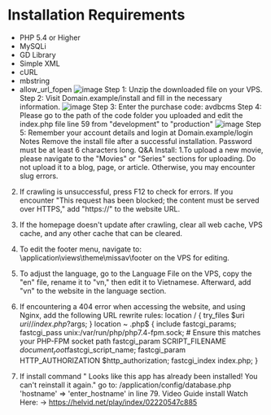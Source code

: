 # Installation Requirements

- PHP 5.4 or Higher
- MySQLi
- GD Library
- Simple XML
- cURL
- mbstring
- allow_url_fopen
![image](https://github.com/AVDBapi/avdbcms/assets/165064610/beac9d90-44e0-427f-860a-079388b51f3e)
Step 1: Unzip the downloaded file on your VPS.
Step 2: Visit Domain.example/install and fill in the necessary information.
![image](https://github.com/AVDBapi/avdbcms/assets/165064610/7b766c2f-fcda-44c6-921f-bd300b7733fe)
Step 3: Enter the purchase code: avdbcms
Step 4: Please go to the path of the code folder you uploaded and edit the index.php file line 59 from "development" to "production"
![image](https://github.com/AVDBapi/avdbcms/assets/165064610/3c7cdbf7-2213-47bf-9f1d-112dc3928e91)
Step 5: Remember your account details and login at Domain.example/login
Notes
Remove the install file after a successful installation.
Password must be at least 6 characters long.
Q&A Install: 
1.To upload a new movie, please navigate to the "Movies" or "Series" sections for uploading. Do not upload it to a blog, page, or article. Otherwise, you may encounter slug errors.

2. If crawling is unsuccessful, press F12 to check for errors. If you encounter "This request has been blocked; the content must be served over HTTPS," add "https://" to the website URL.

3. If the homepage doesn't update after crawling, clear all web cache, VPS cache, and any other cache that can be cleared.

4. To edit the footer menu, navigate to: \application\views\theme\missav\footer on the VPS for editing.

5. To adjust the language, go to the Language File on the VPS, copy the "en" file, rename it to "vn," then edit it to Vietnamese. Afterward, add "vn" to the website in the language section.

6. If encountering a 404 error when accessing the website, and using Nginx, add the following URL rewrite rules:
location / {
        try_files $uri $uri/ /index.php?$args;
    }
location ~ \.php$ {
        include fastcgi_params;
        fastcgi_pass unix:/var/run/php/php7.4-fpm.sock; # Ensure this matches your PHP-FPM socket path
        fastcgi_param SCRIPT_FILENAME $document_root$fastcgi_script_name;
        fastcgi_param HTTP_AUTHORIZATION $http_authorization;
        fastcgi_index index.php;
    }
7. If install command " Looks like this app has already been installed! You can't reinstall it again." go to: /application/config/database.php
'hostname' => 'enter_hostname' in line 79.
    Video Guide install
Watch Here: -> https://helvid.net/play/index/02220547c885


